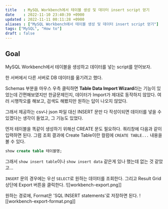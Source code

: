 ```yaml
---
title   : MySQL Workbench에서 테이블 생성 및 데이터 insert script 얻기
date    : 2022-11-10 23:40:39 +0900
updated : 2022-11-11 00:11:28 +0900
aliases : ["MySQL Workbench에서 테이블 생성 및 데이터 insert script 얻기"]
tags: ["MySQL", "How to"]
draft : false
---
```


## Goal
MySQL Workbench에서 테이블을 생성하고 데이터를 넣는 script를 얻어보자.


한 서버에서 다른 서버로 DB 데이터를 옮기려고 했다.

Schemas 부분을 마우스 우측 클릭하면 **Table Data Import Wizard**라는 기능이 있었는데 간편해보였지만 한글문제인지, 데이터가 Import가 제대로 동작하지 않았다. 여러 시행착오를 해보고, 검색도 해봤지만 원하는 답이 나오지 않았다. 

그래서 제공하는 csv나 json 파일 대신 INSERT 문만 다 작성이되면 데이터를 넣을 수 있겠다는 생각이 들었고, 그 기능도 있었다.

먼저 테이블을 똑같이 생성하기 위해선 CREATE 문도 필요하다.
쿼리창에 다음과 같이 입력하면 된다. 그럼 조회 결과에 Create Table이란 컬럼에 `CREATE TABLE...` 내용을 볼 수 있다.
```sql
show create table 테이블명;
```

그래서 `show insert table`이나 `show insert data` 같은게 있나 했는데 없는 것 같았고...

`INSERT` 문의 경우에는 우선 `SELECT`로 원하는 데이터를 조회한다. 
그리고 Result Grid 상단에 Export 버튼을 클릭한다.
![[workbench-export.png]]

원하는 경로에, Format은 'SQL INSERT statements'로 저장하면 된다.
![[workbench-export-format.png]]

